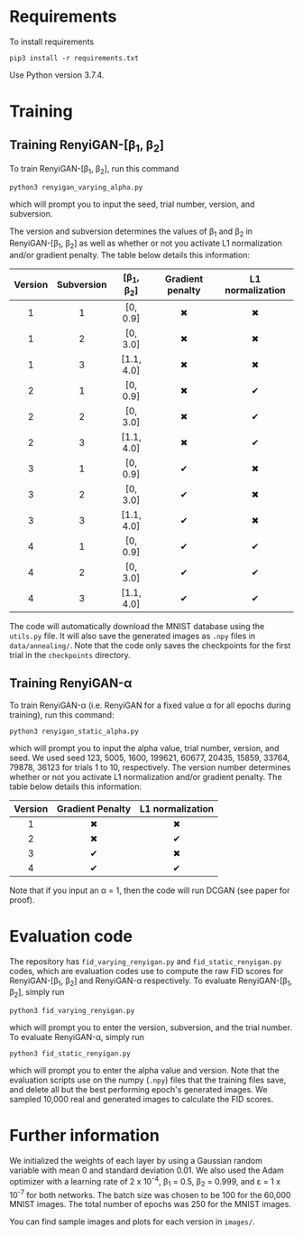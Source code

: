 # Requirements

To install requirements

```
pip3 install -r requirements.txt
```

Use Python version 3.7.4.

# Training

## Training RenyiGAN-[&beta;<sub>1</sub>, &beta;<sub>2</sub>]

To train RenyiGAN-[&beta;<sub>1</sub>, &beta;<sub>2</sub>], run this command

```
python3 renyigan_varying_alpha.py
```

which will prompt you to input the seed, trial number, version, and subversion.

The version and subversion determines the values of &beta;<sub>1</sub> and &beta;<sub>2</sub>
in RenyiGAN-[&beta;<sub>1</sub>, &beta;<sub>2</sub>]
as well as whether or not you activate L1 normalization and/or gradient penalty.
The table below details this information:

| Version | Subversion | [&beta;<sub>1</sub>, &beta;<sub>2</sub>] | Gradient penalty | L1 normalization |
| :-----: | :--------: | :--------------------------------------: | :--------------: | :--------------: |
|    1    |     1      |                 [0, 0.9]                 |     &#10006;     |     &#10006;     |
|    1    |     2      |                 [0, 3.0]                 |     &#10006;     |     &#10006;     |
|    1    |     3      |                [1.1, 4.0]                |     &#10006;     |     &#10006;     |
|    2    |     1      |                 [0, 0.9]                 |     &#10006;     |     &#10004;     |
|    2    |     2      |                 [0, 3.0]                 |     &#10006;     |     &#10004;     |
|    2    |     3      |                [1.1, 4.0]                |     &#10006;     |     &#10004;     |
|    3    |     1      |                 [0, 0.9]                 |     &#10004;     |     &#10006;     |
|    3    |     2      |                 [0, 3.0]                 |     &#10004;     |     &#10006;     |
|    3    |     3      |                [1.1, 4.0]                |     &#10004;     |     &#10006;     |
|    4    |     1      |                 [0, 0.9]                 |     &#10004;     |     &#10004;     |
|    4    |     2      |                 [0, 3.0]                 |     &#10004;     |     &#10004;     |
|    4    |     3      |                [1.1, 4.0]                |     &#10004;     |     &#10004;     |

The code will automatically download the MNIST database using the `utils.py` file.
It will also save the generated images as `.npy` files in `data/annealing/`.
Note that the code only saves the checkpoints for the first trial in the `checkpoints` directory.

## Training RenyiGAN-&alpha;

To train RenyiGAN-&alpha; (i.e. RenyiGAN for a fixed value &alpha; for all epochs during training), run this command:

```
python3 renyigan_static_alpha.py
```

which will prompt you to input the alpha value, trial number, version, and seed.
We used seed 123, 5005, 1600, 199621, 60677, 20435, 15859, 33764, 79878,
36123 for trials 1 to 10, respectively.
The version number determines whether or not you activate L1 normalization and/or gradient penalty.
The table below details this information:

| Version | Gradient Penalty | L1 normalization |
| :-----: | :--------------: | :--------------: |
|    1    |     &#10006;     |     &#10006;     |
|    2    |     &#10006;     |     &#10004;     |
|    3    |     &#10004;     |     &#10006;     |
|    4    |     &#10004;     |     &#10004;     |

Note that if you input an &alpha; = 1, then the code will run DCGAN (see paper for proof).

# Evaluation code

The repository has `fid_varying_renyigan.py` and `fid_static_renyigan.py` codes,
which are evaluation codes use to compute the raw FID scores for RenyiGAN-[&beta;<sub>1</sub>, &beta;<sub>2</sub>]
and RenyiGAN-&alpha; respectively.
To evaluate RenyiGAN-[&beta;<sub>1</sub>, &beta;<sub>2</sub>], simply run

```
python3 fid_varying_renyigan.py
```

which will prompt you to enter the version, subversion, and the trial number.
To evaluate RenyiGAN-&alpha;, simply run

```
python3 fid_static_renyigan.py
```

which will prompt you to enter the alpha value and version.
Note that the evaluation scripts use on the numpy (`.npy`) files that the training files save,
and delete all but the best performing epoch's generated images.
We sampled 10,000 real and generated images to calculate the FID scores.

# Further information

We initialized the weights of each layer by using a Gaussian random variable with mean 0 and standard deviation
0.01.
We also used the Adam optimizer with a learning rate of
2 x 10<sup>-4</sup>, &beta;<sub>1</sub> = 0.5, &beta;<sub>2</sub> = 0.999, and
&epsilon; = 1 x 10<sup>-7</sup> for both networks.
The batch size was chosen to be 100 for the 60,000 MNIST images.
The total number of epochs was 250 for the MNIST images.

You can find sample images and plots for each version in `images/`.
